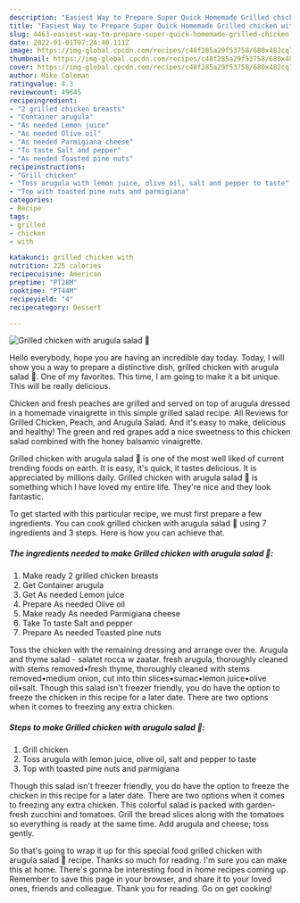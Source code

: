 ```yaml
---
description: "Easiest Way to Prepare Super Quick Homemade Grilled chicken with arugula salad 🥗"
title: "Easiest Way to Prepare Super Quick Homemade Grilled chicken with arugula salad 🥗"
slug: 4463-easiest-way-to-prepare-super-quick-homemade-grilled-chicken-with-arugula-salad
date: 2022-01-01T07:24:40.111Z
image: https://img-global.cpcdn.com/recipes/c48f285a29f53758/680x482cq70/grilled-chicken-with-arugula-salad-recipe-main-photo.jpg
thumbnail: https://img-global.cpcdn.com/recipes/c48f285a29f53758/680x482cq70/grilled-chicken-with-arugula-salad-recipe-main-photo.jpg
cover: https://img-global.cpcdn.com/recipes/c48f285a29f53758/680x482cq70/grilled-chicken-with-arugula-salad-recipe-main-photo.jpg
author: Mike Coleman
ratingvalue: 4.3
reviewcount: 49645
recipeingredient:
- "2 grilled chicken breasts"
- "Container arugula"
- "As needed Lemon juice"
- "As needed Olive oil"
- "As needed Parmigiana cheese"
- "To taste Salt and pepper"
- "As needed Toasted pine nuts"
recipeinstructions:
- "Grill chicken"
- "Toss arugula with lemon juice, olive oil, salt and pepper to taste"
- "Top with toasted pine nuts and parmigiana"
categories:
- Recipe
tags:
- grilled
- chicken
- with

katakunci: grilled chicken with 
nutrition: 225 calories
recipecuisine: American
preptime: "PT28M"
cooktime: "PT44M"
recipeyield: "4"
recipecategory: Dessert

---
```



![Grilled chicken with arugula salad 🥗](https://img-global.cpcdn.com/recipes/c48f285a29f53758/680x482cq70/grilled-chicken-with-arugula-salad-recipe-main-photo.jpg)

Hello everybody, hope you are having an incredible day today. Today, I will show you a way to prepare a distinctive dish, grilled chicken with arugula salad 🥗. One of my favorites. This time, I am going to make it a bit unique. This will be really delicious.

Chicken and fresh peaches are grilled and served on top of arugula dressed in a homemade vinaigrette in this simple grilled salad recipe. All Reviews for Grilled Chicken, Peach, and Arugula Salad. And it&#39;s easy to make, delicious and healthy! The green and red grapes add a nice sweetness to this chicken salad combined with the honey balsamic vinaigrette.

Grilled chicken with arugula salad 🥗 is one of the most well liked of current trending foods on earth. It is easy, it's quick, it tastes delicious. It is appreciated by millions daily. Grilled chicken with arugula salad 🥗 is something which I have loved my entire life. They're nice and they look fantastic.


To get started with this particular recipe, we must first prepare a few ingredients. You can cook grilled chicken with arugula salad 🥗 using 7 ingredients and 3 steps. Here is how you can achieve that.

<!--inarticleads1-->

##### The ingredients needed to make Grilled chicken with arugula salad 🥗:

1. Make ready 2 grilled chicken breasts
1. Get Container arugula
1. Get As needed Lemon juice
1. Prepare As needed Olive oil
1. Make ready As needed Parmigiana cheese
1. Take To taste Salt and pepper
1. Prepare As needed Toasted pine nuts


Toss the chicken with the remaining dressing and arrange over the. Arugula and thyme salad - salatet rocca w zaatar. fresh arugula, thoroughly cleaned with stems removed•fresh thyme, thoroughly cleaned with stems removed•medium onion, cut into thin slices•sumac•lemon juice•olive oil•salt. Though this salad isn&#39;t freezer friendly, you do have the option to freeze the chicken in this recipe for a later date. There are two options when it comes to freezing any extra chicken. 

<!--inarticleads2-->

##### Steps to make Grilled chicken with arugula salad 🥗:

1. Grill chicken
1. Toss arugula with lemon juice, olive oil, salt and pepper to taste
1. Top with toasted pine nuts and parmigiana


Though this salad isn&#39;t freezer friendly, you do have the option to freeze the chicken in this recipe for a later date. There are two options when it comes to freezing any extra chicken. This colorful salad is packed with garden-fresh zucchini and tomatoes. Grill the bread slices along with the tomatoes so everything is ready at the same time. Add arugula and cheese; toss gently. 

So that's going to wrap it up for this special food grilled chicken with arugula salad 🥗 recipe. Thanks so much for reading. I'm sure you can make this at home. There's gonna be interesting food in home recipes coming up. Remember to save this page in your browser, and share it to your loved ones, friends and colleague. Thank you for reading. Go on get cooking!
